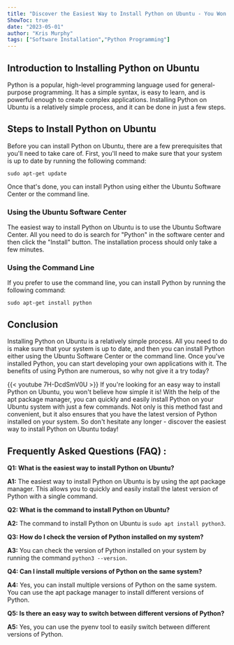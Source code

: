 ```yaml
---
title: "Discover the Easiest Way to Install Python on Ubuntu - You Won't Believe How Simple it Is!"
ShowToc: true 
date: "2023-05-01"
author: "Kris Murphy" 
tags: ["Software Installation","Python Programming"]
---
```

## Introduction to Installing Python on Ubuntu
Python is a popular, high-level programming language used for general-purpose programming. It has a simple syntax, is easy to learn, and is powerful enough to create complex applications. Installing Python on Ubuntu is a relatively simple process, and it can be done in just a few steps.

## Steps to Install Python on Ubuntu
Before you can install Python on Ubuntu, there are a few prerequisites that you'll need to take care of. First, you'll need to make sure that your system is up to date by running the following command:

```
sudo apt-get update
```

Once that's done, you can install Python using either the Ubuntu Software Center or the command line.

### Using the Ubuntu Software Center
The easiest way to install Python on Ubuntu is to use the Ubuntu Software Center. All you need to do is search for "Python" in the software center and then click the "Install" button. The installation process should only take a few minutes.

### Using the Command Line
If you prefer to use the command line, you can install Python by running the following command:

```
sudo apt-get install python
```

## Conclusion
Installing Python on Ubuntu is a relatively simple process. All you need to do is make sure that your system is up to date, and then you can install Python either using the Ubuntu Software Center or the command line. Once you've installed Python, you can start developing your own applications with it. The benefits of using Python are numerous, so why not give it a try today?

{{< youtube 7H-DcdSmV0U >}} 
If you're looking for an easy way to install Python on Ubuntu, you won't believe how simple it is! With the help of the apt package manager, you can quickly and easily install Python on your Ubuntu system with just a few commands. Not only is this method fast and convenient, but it also ensures that you have the latest version of Python installed on your system. So don't hesitate any longer - discover the easiest way to install Python on Ubuntu today!

## Frequently Asked Questions (FAQ) :
**Q1: What is the easiest way to install Python on Ubuntu?**

**A1:** The easiest way to install Python on Ubuntu is by using the apt package manager. This allows you to quickly and easily install the latest version of Python with a single command.

**Q2: What is the command to install Python on Ubuntu?**

**A2:** The command to install Python on Ubuntu is `sudo apt install python3`.

**Q3: How do I check the version of Python installed on my system?**

**A3:** You can check the version of Python installed on your system by running the command `python3 --version`.

**Q4: Can I install multiple versions of Python on the same system?**

**A4:** Yes, you can install multiple versions of Python on the same system. You can use the apt package manager to install different versions of Python.

**Q5: Is there an easy way to switch between different versions of Python?**

**A5:** Yes, you can use the pyenv tool to easily switch between different versions of Python.





